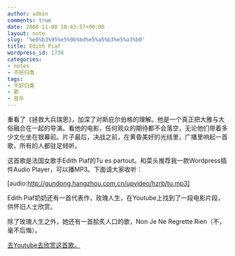 ```yaml
---
author: admin
comments: true
date: 2008-11-08 10:43:57+00:00
layout: note
slug: '%e6%b3%95%e5%9b%bd%e5%a5%b3%e5%a3%b0'
title: Edith Piaf
wordpress_id: 1738
categories:
- notes
- 不好归类
tags:
- 不好归类
- 歌
- 音乐
---
```


重看了《拯救大兵瑞恩》，加深了对斯庇尔伯格的理解。他是一个真正把大雅与大俗融合在一起的导演。看他的电影，任何观众的期待都不会落空，无论他们带着多少文化坐在银幕前。片子最后，决战之前，在黄昏美好的光线里，广播里响起一首歌，所有的人都驻足倾听。

这首歌是法国女歌手Edith Piaf的Tu es partout。和菜头推荐我一款Wordpress插件Audio Player，可以播MP3。下面请大家收听：

[audio:http://gundong.hangzhou.com.cn/upvideo/hzrb/tu.mp3]

Edith Piaf奶奶还有一首代表作，玫瑰人生，在Youtube上找到了一段电影片段，供怀旧人士欣赏。



除了玫瑰人生之外，她还有一首脍炙人口的歌，Non Je Ne Regrette Rien（不，毫不后悔）。

[去Youtube去欣赏这首歌。](http://www.youtube.com/watch?v=kFRuLFR91e4)

